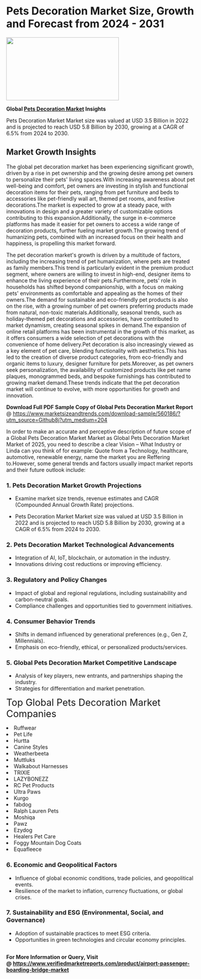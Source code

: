 <H1>Pets Decoration Market Size, Growth and Forecast from 2024 - 2031</H1><img class="aligncenter size-medium wp-image-584254" src="https://thirdeyenews.in/wp-content/uploads/2024/09/Global-Market-Research-300x168.jpeg" alt="" width="300" height="168" /><p><strong>Global&nbsp;<a href="https://www.marketsizeandtrends.com/download-sample/560186/?utm_source=Github8j?utm_medium=204">Pets Decoration Market</a> Insights</strong></p><p>Pets Decoration Market Market size was valued at USD 3.5 Billion in 2022 and is projected to reach USD 5.8 Billion by 2030, growing at a CAGR of 6.5% from 2024 to 2030.</p><p><h2>Market Growth Insights</h2> <p>The global pet decoration market has been experiencing significant growth, driven by a rise in pet ownership and the growing desire among pet owners to personalize their pets' living spaces.With increasing awareness about pet well-being and comfort, pet owners are investing in stylish and functional decoration items for their pets, ranging from pet furniture and beds to accessories like pet-friendly wall art, themed pet rooms, and festive decorations.The market is expected to grow at a steady pace, with innovations in design and a greater variety of customizable options contributing to this expansion.Additionally, the surge in e-commerce platforms has made it easier for pet owners to access a wide range of decoration products, further fueling market growth.The growing trend of humanizing pets, combined with an increased focus on their health and happiness, is propelling this market forward.</p> <p>The pet decoration market's growth is driven by a multitude of factors, including the increasing trend of pet humanization, where pets are treated as family members.This trend is particularly evident in the premium product segment, where owners are willing to invest in high-end, designer items to enhance the living experience of their pets.Furthermore, pets' role in households has shifted beyond companionship, with a focus on making pets' environments as comfortable and appealing as the homes of their owners.The demand for sustainable and eco-friendly pet products is also on the rise, with a growing number of pet owners preferring products made from natural, non-toxic materials.Additionally, seasonal trends, such as holiday-themed pet decorations and accessories, have contributed to market dynamism, creating seasonal spikes in demand.The expansion of online retail platforms has been instrumental in the growth of this market, as it offers consumers a wide selection of pet decorations with the convenience of home delivery.Pet decoration is also increasingly viewed as a key element of pet care, blending functionality with aesthetics.This has led to the creation of diverse product categories, from eco-friendly and organic items to luxury, designer furniture for pets.Moreover, as pet owners seek personalization, the availability of customized products like pet name plaques, monogrammed beds, and bespoke furnishings has contributed to growing market demand.These trends indicate that the pet decoration market will continue to evolve, with more opportunities for growth and innovation.<p><span class=""><strong>Download Full PDF Sample Copy of Global Pets Decoration Market Report</strong> @ <a href="https://www.marketsizeandtrends.com/download-sample/560186/?utm_source=Github8j?utm_medium=204" target="_blank">https://www.marketsizeandtrends.com/download-sample/560186/?utm_source=Github8j?utm_medium=204</a></span></p><p>In order to make an accurate and perceptive description of future scope of a Global&nbsp;Pets Decoration Market Market as Global&nbsp;Pets Decoration Market Market of 2025, you need to describe a clear Vision &ndash; What Industry or Linda can you think of for example: Quote from a Technology, healthcare, automotive, renewable energy, name the market you are Reffering to.However, some general trends and factors usually impact market reports and their future outlook include:</p><h3>1.&nbsp;<strong>Pets Decoration Market Growth Projections</strong></h3><ul><li>Examine market size trends, revenue estimates and CAGR (Compounded Annual Growth Rate) projections.</li><li><p>Pets Decoration Market Market size was valued at USD 3.5 Billion in 2022 and is projected to reach USD 5.8 Billion by 2030, growing at a CAGR of 6.5% from 2024 to 2030.</p></li></ul><h3>2.&nbsp;<strong>Pets Decoration Market Technological Advancements</strong></h3><ul><li>Integration of AI, IoT, blockchain, or automation in the industry.</li><li>Innovations driving cost reductions or improving efficiency.</li></ul><h3>3.&nbsp;<strong>Regulatory and Policy Changes</strong></h3><ul><li>Impact of global and regional regulations, including sustainability and carbon-neutral goals.</li><li>Compliance challenges and opportunities tied to government initiatives.</li></ul><h3>4.&nbsp;<strong>Consumer Behavior Trends</strong></h3><ul><li>Shifts in demand influenced by generational preferences (e.g., Gen Z, Millennials).</li><li>Emphasis on eco-friendly, ethical, or personalized products/services.</li></ul><h3>5.&nbsp;<strong>Global Pets Decoration Market Competitive Landscape</strong></h3><ul><li>Analysis of key players, new entrants, and partnerships shaping the industry.</li><li>Strategies for differentiation and market penetration.</li></ul><p data-pm-slice="1 1 []"><span style="color: inherit; font-family: inherit; font-size: 25px;">Top Global Pets Decoration Market Companies</span></p><div class="" data-test-id=""><p><li>Ruffwear</li><li> Pet Life</li><li> Hurtta</li><li> Canine Styles</li><li> Weatherbeeta</li><li> Muttluks</li><li> Walkabout Harnesses</li><li> TRIXIE</li><li> LAZYBONEZZ</li><li> RC Pet Products</li><li> Ultra Paws</li><li> Kurgo</li><li> fabdog</li><li> Ralph Lauren Pets</li><li> Moshiqa</li><li> Pawz</li><li> Ezydog</li><li> Healers Pet Care</li><li> Foggy Mountain Dog Coats</li><li> Equafleece</li></p></div><h3>6.&nbsp;<strong>Economic and Geopolitical Factors</strong></h3><ul><li>Influence of global economic conditions, trade policies, and geopolitical events.</li><li>Resilience of the market to inflation, currency fluctuations, or global crises.</li></ul><h3>7.&nbsp;<strong>Sustainability and ESG (Environmental, Social, and Governance)</strong></h3><ul><li>Adoption of sustainable practices to meet ESG criteria.</li><li>Opportunities in green technologies and circular economy principles.</li></ul><h2><strong style="font-size: 14px;">For More Information or Query, Visit @&nbsp;</strong><a style="background-color: #ffffff; font-size: 14px;" href="https://www.marketsizeandtrends.com/report/pets-decoration-market/" target="_blank">https://www.verifiedmarketreports.com/product/airport-passenger-boarding-bridge-market</a></h2>